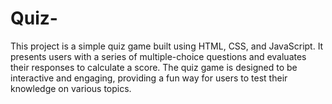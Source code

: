 # Quiz-
This project is a simple quiz game built using HTML, CSS, and JavaScript. It presents users with a series of multiple-choice questions and evaluates their responses to calculate a score.  The quiz game is designed to be interactive and engaging, providing a fun way for users to test their knowledge on various topics.
